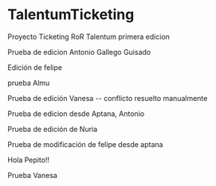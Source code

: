 # TalentumTicketing
Proyecto Ticketing RoR Talentum primera edicion

Prueba de edicion Antonio Gallego Guisado

Edición de felipe

prueba Almu

Prueba de edición Vanesa -- conflicto resuelto manualmente

Prueba de edicion desde Aptana, Antonio

Prueba de edición de Nuria

Prueba de modificación de felipe desde aptana

Hola Pepito!!

Prueba Vanesa